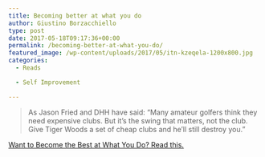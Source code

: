```yaml
---
title: Becoming better at what you do
author: Giustino Borzacchiello
type: post
date: 2017-05-18T09:17:36+00:00
permalink: /becoming-better-at-what-you-do/
featured_image: /wp-content/uploads/2017/05/itn-kzeqela-1200x800.jpg
categories:
  - Reads

  - Self Improvement

---
```

> As Jason Fried and DHH have said: “Many amateur golfers think they need expensive clubs. But it’s the swing that matters, not the club. Give Tiger Woods a set of cheap clubs and he’ll still destroy you.”

[Want to Become the Best at What You Do? Read this.][1]

 [1]: https://journal.thriveglobal.com/want-to-become-the-best-at-what-you-do-read-this-9b4f8740242a